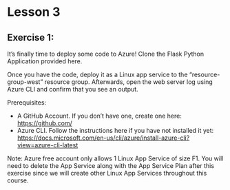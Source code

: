 # Lesson 3

## Exercise 1:

It’s finally time to deploy some code to Azure! Clone the Flask Python Application provided here.

Once you have the code, deploy it as a Linux app service to the “resource-group-west” resource group. Afterwards, open the web server log using Azure CLI and confirm that you see an output.

Prerequisites:
-	A GitHub Account. If you don’t have one, create one here: https://github.com/
-	Azure CLI. Follow the instructions here if you have not installed it yet: https://docs.microsoft.com/en-us/cli/azure/install-azure-cli?view=azure-cli-latest

Note: Azure free account only allows 1 Linux App Service of size F1. You will need to delete the App Service along with the App Service Plan after this exercise since we will create other Linux App Services throughout this course.
